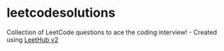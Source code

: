 # leetcodesolutions
Collection of LeetCode questions to ace the coding interview! - Created using [LeetHub v2](https://github.com/arunbhardwaj/LeetHub-2.0)
